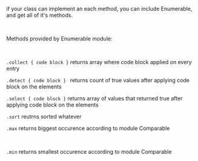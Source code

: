 if your class can implement an each method, you can include Enumerable, and get all of it's methods. 

 

Methods provided by Enumerable module: 

 

`.collect { code block }`
	returns array where code block applied on every entry 

`.detect { code block } `
	returns count of true values after applying code block on the elements 

`.select { code block }`
	returns array of values  that returned true after applying code block on the elements 

`.sort`
	reutrns sorted whatever 

`.max`
	returns biggest occurence according to module Comparable 

 

`.min`
	returns smallest occurence according to module Comparable 
